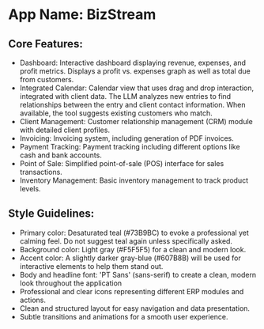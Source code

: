 # **App Name**: BizStream

## Core Features:

- Dashboard: Interactive dashboard displaying revenue, expenses, and profit metrics. Displays a profit vs. expenses graph as well as total due from customers.
- Integrated Calendar: Calendar view that uses drag and drop interaction, integrated with client data. The LLM analyzes new entries to find relationships between the entry and client contact information. When available, the tool suggests existing customers who match.
- Client Management: Customer relationship management (CRM) module with detailed client profiles.
- Invoicing: Invoicing system, including generation of PDF invoices.
- Payment Tracking: Payment tracking including different options like cash and bank accounts.
- Point of Sale: Simplified point-of-sale (POS) interface for sales transactions. 
- Inventory Management: Basic inventory management to track product levels.

## Style Guidelines:

- Primary color: Desaturated teal (#73B9BC) to evoke a professional yet calming feel. Do not suggest teal again unless specifically asked.
- Background color: Light gray (#F5F5F5) for a clean and modern look.
- Accent color: A slightly darker gray-blue (#607B8B) will be used for interactive elements to help them stand out.
- Body and headline font: 'PT Sans' (sans-serif) to create a clean, modern look throughout the application
- Professional and clear icons representing different ERP modules and actions.
- Clean and structured layout for easy navigation and data presentation.
- Subtle transitions and animations for a smooth user experience.